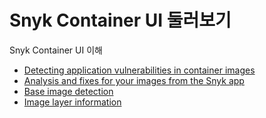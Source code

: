 # Snyk Container UI 둘러보기

Snyk Container UI 이해

* [Detecting application vulnerabilities in container images](detecting-application-vulnerabilities-in-container-images.md)
* [Analysis and fixes for your images from the Snyk app](analysis-and-remediation-for-your-images-from-the-snyk-app.md)
* [Base image detection](base-image-detection.md)
* [Image layer information](image-layer-information.md)
